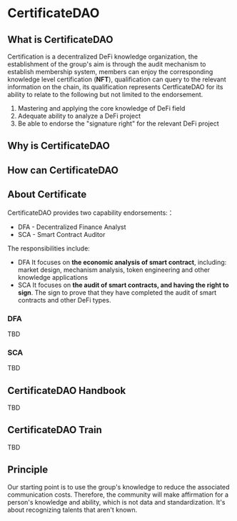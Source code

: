 # CertificateDAO
## What is CertificateDAO

Certification is a decentralized DeFi knowledge organization, the establishment of the group's aim is through the audit mechanism to establish membership system, members can enjoy the corresponding knowledge level certification (**NFT**), qualification can query to the relevant information on the chain, its qualification represents CertficateDAO for its ability to relate to the following but not limited to the endorsement.

1. Mastering and applying the core knowledge of DeFi field
2. Adequate ability to analyze a DeFi project
3. Be able to endorse the "signature right" for the relevant DeFi project

## Why is CertificateDAO
## How can CertificateDAO

## About Certificate 

CertificateDAO provides two capability endorsements:：
-  DFA - Decentralized Finance Analyst
-  SCA - Smart Contract Auditor

The responsibilities include: 
- DFA It focuses on **the economic analysis of smart contract**,  including: market design, mechanism analysis, token engineering and other knowledge applications
- SCA It focuses on **the audit of smart contracts, and having the right to sign**. The sign to prove that they have completed the audit of smart contracts and other DeFi types.

### DFA 
TBD
### SCA
TBD

## CertificateDAO Handbook
TBD
## CertificateDAO Train
TBD

## Principle 
Our starting point is to use the group's knowledge to reduce the associated communication costs. Therefore, the community will make affirmation for a person's knowledge and ability, which is not data and standardization. It's about recognizing talents that aren't known.
